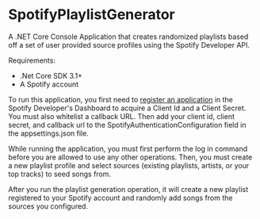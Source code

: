 # SpotifyPlaylistGenerator

A .NET Core Console Application that creates randomized playlists based off a set of user provided source profiles using the Spotify Developer API. 

Requirements: 
- .Net Core SDK 3.1+
- A Spotify account

To run this application, you first need to [register an application](https://developer.spotify.com/documentation/general/guides/app-settings/) in the Spotify Developer's Dashboard to acquire a Client Id and a Client Secret.
You must also whitelist a callback URL. Then add your client id, client secret, and callback url to the SpotifyAuthenticationConfiguration field in the appsettings.json file.

While running the application, you must first perform the log in command before you are allowed to use any other operations. 
Then, you must create a new playlist profile and select sources (existing playlists, artists, or your top tracks) to seed songs from. 

After you run the playlist generation operation, it will create a new playlist registered to your Spotify account and randomly add songs from the sources you configured.

